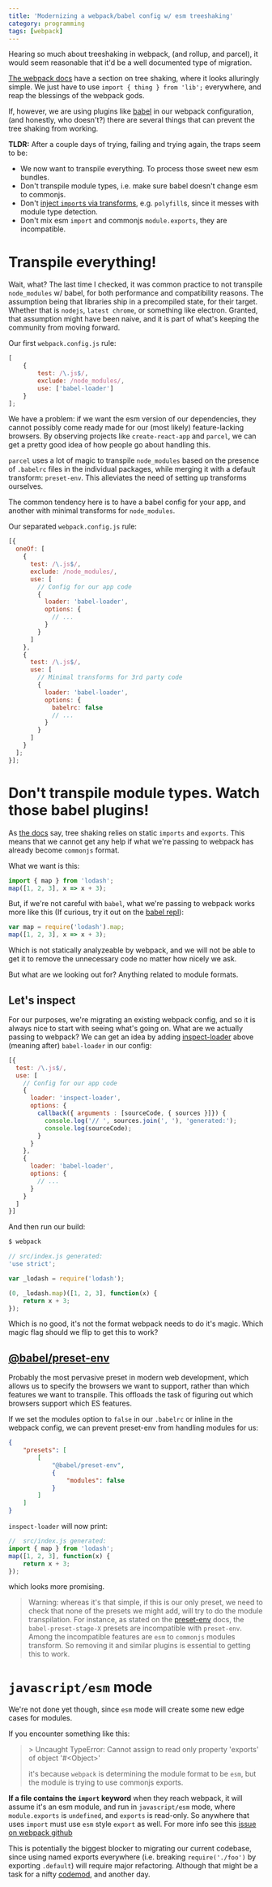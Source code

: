 ```yaml
---
title: 'Modernizing a webpack/babel config w/ esm treeshaking'
category: programming
tags: [webpack]
---
```


Hearing so much about treeshaking in webpack, (and rollup, and parcel), it would
seem reasonable that it'd be a well documented type of migration.

[The webpack docs][wp-treeshaking] have a section on tree shaking, where it looks
alluringly simple. We just have to use `import { thing } from 'lib';` everywhere,
and reap the blessings of the webpack gods.

If, however, we are using plugins like [babel][babel] in our webpack configuration,
(and honestly, who doesn't?) there are several things that can prevent the tree
shaking from working.

**TLDR:** After a couple days of trying, failing and trying again, the traps seem to be:

- We now want to transpile everything. To process those sweet new esm bundles.
- Don't transpile module types, i.e. make sure babel doesn't change esm to commonjs.
- Don't [inject `import`s via transforms][transform-runtime-issue], e.g. `polyfill`s,
  since it messes with module type detection.
- Don't mix esm `import` and commonjs `module.exports`, they are incompatible.


# Transpile everything!

Wait, what? The last time I checked, it was common practice to not transpile
`node_modules` w/ babel, for both performance and compatibility reasons. The assumption
being that libraries ship in a precompiled state, for their target. Whether that
is `nodejs`, `latest chrome`, or something like electron. Granted, that assumption might
have been naive, and it is part of what's keeping the community from moving forward.

Our first `webpack.config.js` rule:

```js
[
	{
		test: /\.js$/,
		exclude: /node_modules/,
		use: ['babel-loader']
	}
];
```

We have a problem: if we want the esm version of our dependencies,
they cannot possibly come ready made for our (most likely) feature-lacking browsers.
By observing projects like `create-react-app` and `parcel`, we can get a pretty good
idea of how people go about handling this.

`parcel` uses a lot of magic to transpile `node_modules` based on the presence of
`.babelrc` files in the individual packages, while merging it with a default
transform: `preset-env`. This alleviates the need of setting up transforms ourselves.

The common tendency here is to have a babel config for your app, and another with
minimal transforms for `node_modules`.

Our separated `webpack.config.js` rule:

```js
[{
  oneOf: [
    {
      test: /\.js$/,
      exclude: /node_modules/,
      use: [
        // Config for our app code
        {
          loader: 'babel-loader',
          options: {
            // ...
          }
        }
      ]
    },
    {
      test: /\.js$/,
      use: [
        // Minimal transforms for 3rd party code
        {
          loader: 'babel-loader',
          options: {
            babelrc: false
            // ...
          }
        }
      ]
    }
  ];
}];
```

# Don't transpile module types. Watch those babel plugins!

As [the docs][wp-treeshaking] say, tree shaking relies on static `imports` and `exports`.
This means that we cannot get any help if what we're passing to webpack has already become
`commonjs` format.

What we want is this:

```js
import { map } from 'lodash';
map([1, 2, 3], x => x + 3);
```

But, if we're not careful with `babel`, what we're passing to webpack
works more like this (If curious, try it out on the [babel repl][babel-repl-lodash]):

```js
var map = require('lodash').map;
map([1, 2, 3], x => x + 3);
```

Which is not statically analyzeable by webpack, and we will not be able to get
it to remove the unnecessary code no matter how nicely we ask.

But what are we looking out for? Anything related to module formats.

## Let's inspect

For our purposes, we're migrating an existing webpack config, and so it is always
nice to start with seeing what's going on. What are we actually passing to webpack?
We can get an idea by adding [inspect-loader][inspect-loader] above (meaning after) `babel-loader` in
our config:

```js
[{
  test: /\.js$/,
  use: [
    // Config for our app code
    {
      loader: 'inspect-loader',
      options: {
        callback({ arguments : [sourceCode, { sources }]}) {
          console.log('// ', sources.join(', '), 'generated:');
          console.log(sourceCode);
        }
      }
    },
    {
      loader: 'babel-loader',
      options: {
        // ...
      }
    }
  ]
}]
```

And then run our build:

```bash
$ webpack
```

```js
// src/index.js generated:
'use strict';

var _lodash = require('lodash');

(0, _lodash.map)([1, 2, 3], function(x) {
	return x + 3;
});
```

Which is no good, it's not the format webpack needs to do it's magic. Which magic flag
should we flip to get this to work?

## [@babel/preset-env][babel-preset-env]

Probably the most pervasive preset in modern web development, which allows us to
specify the browsers we want to support, rather than which features we want to
transpile. This offloads the task of figuring out which browsers support which
ES features.

If we set the modules option to `false` in our `.babelrc` or inline in the webpack
config, we can prevent preset-env from handling modules for us:

```json
{
	"presets": [
		[
			"@babel/preset-env",
			{
				"modules": false
			}
		]
	]
}
```

`inspect-loader` will now print:

```js
//  src/index.js generated:
import { map } from 'lodash';
map([1, 2, 3], function(x) {
	return x + 3;
});
```

which looks more promising.

> Warning: whereas it's that simple, if this is our only preset, we need to check
> that none of the presets we might add, will try to do the module transpilation.
> For instance, as stated on the [preset-env][babel-preset-env-how] docs, the
> `babel-preset-stage-X` presets are incompatible with `preset-env`. Among the
> incompatible features are `esm` to `commonjs` modules transform. So removing it
> and similar plugins is essential to getting this to work.

# `javascript/esm` mode

We're not done yet though, since `esm` mode will create some new edge cases for modules.

If you encounter something like this:

> \> Uncaught TypeError: Cannot assign to read only property 'exports' of object '#<Object\>'
>
> it's because `webpack` is determining the module format to be `esm`, but the module is trying to
> use commonjs exports.

**If a file contains the `import` keyword** when they reach webpack,
it will assume it's an esm module, and run in `javascript/esm` mode, where `module.exports` is
`undefined`, and `exports` is read-only. So anywhere that uses `import` must use `esm` style
`export` as well. For more info see this [issue on webpack github][webpack-esm-issue]

This is potentially the biggest blocker to migrating our current codebase, since
using named exports everywhere (i.e. breaking `require('./foo')` by exporting
`.default`) will require major refactoring. Although that might be a task for a
nifty [codemod][jscodeshift], and another day.


[wp-treeshaking]: https://webpack.js.org/guides/tree-shaking/ 'Webpack tree shaking'
[webpack-esm-issue]: https://github.com/webpack/webpack/issues/4039#issuecomment-273804003
[inspect-loader]: https://github.com/peerigon/inspect-loader
[babel]: https://babeljs.io/ 'BabelJS'
[babel-preset-env]: https://www.npmjs.com/package/@babel/preset-env '@babel/preset-env on npm'
[babel-preset-env-how]: https://babeljs.io/docs/en/babel-preset-env#how-does-it-work 'How it works'
[babel-repl-lodash]: https://babeljs.io/en/repl.html#?babili=false&browsers=&build=&builtIns=false&spec=true&loose=true&code_lz=JYWwDg9gTgLgBAbziAhmOBfOAzKERwDkANhACYoDOAFoQNwBQqYAFANoCMANAExcDMAXS5wAHnAC8APjFwA1HH4BKOkA&debug=false&forceAllTransforms=false&shippedProposals=false&circleciRepo=&evaluate=true&fileSize=false&timeTravel=false&sourceType=module&lineWrap=false&presets=latest%2Creact%2Cstage-2&prettier=false&targets=&version=6.26.0&envVersion= 'Lodash import on babel repl'
[transform-runtime-issue]: https://github.com/webpack/webpack/issues/4039#issuecomment-274094298
[jscodeshift]: https://github.com/facebook/jscodeshift
